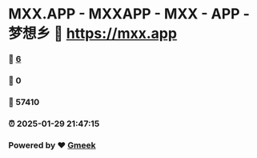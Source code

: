 # MXX.APP - MXXAPP - MXX - APP -  梦想乡 :link: https://mxx.app 
### :page_facing_up: [6](https://mxx.app/tag.html) 
### :speech_balloon: 0 
### :hibiscus: 57410 
### :alarm_clock: 2025-01-29 21:47:15 
### Powered by :heart: [Gmeek](https://github.com/Meekdai/Gmeek)
